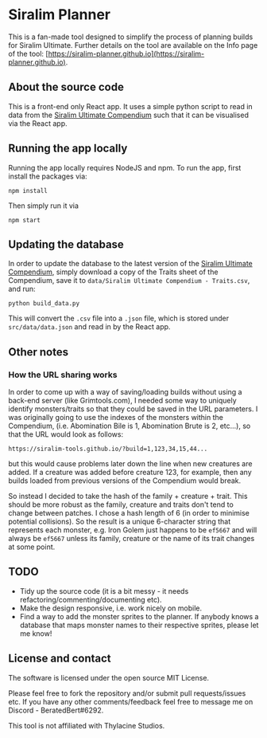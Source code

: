 # Siralim Planner

This is a fan-made tool designed to simplify the process of planning builds for Siralim Ultimate. Further details on the tool are available
on the Info page of the tool: [https://siralim-planner.github.io](https://siralim-planner.github.io).

## About the source code

This is a front-end only React app. It uses a simple python script to read in data from the [Siralim Ultimate Compendium](https://docs.google.com/spreadsheets/d/1qvWwf1fNB5jN8bJ8dFGAVzC7scgDCoBO-hglwjTT4iY/edit#gid=0) such that it can be visualised via the React app.

## Running the app locally

Running the app locally requires NodeJS and npm. To run the app, first install the packages via:

    npm install

Then simply run it via

    npm start

## Updating the database

In order to update the database to the latest version of the [Siralim Ultimate Compendium](https://docs.google.com/spreadsheets/d/1qvWwf1fNB5jN8bJ8dFGAVzC7scgDCoBO-hglwjTT4iY/edit#gid=0), simply
download a copy of the Traits sheet of the Compendium, save it to `data/Siralim Ultimate Compendium - Traits.csv`, and run:

    python build_data.py

This will convert the `.csv` file into a `.json` file, which is stored under `src/data/data.json` and read in by the React app.

## Other notes

### How the URL sharing works

In order to come up with a way of saving/loading builds without using a back-end server (like Grimtools.com), I needed some way
to uniquely identify monsters/traits so that they could be saved in the URL parameters. I was originally going to use the indexes
of the monsters within the Compendium, (i.e. Abomination Bile is 1, Abomination Brute is 2, etc...), so that the URL would look as follows:

    https://siralim-tools.github.io/?build=1,123,34,15,44...

but this would cause problems later down the line when new creatures are added. If a creature was added before creature 123, for example, 
then any builds loaded from previous versions of the Compendium would break.

So instead I decided to take the hash of the family + creature + trait. This should be more robust as the family, creature and traits don't
tend to change between patches. I chose a hash length of 6 (in order to minimise potential collisions). So the result is a unique 6-character
string that represents each monster, e.g. Iron Golem just happens to be `ef5667` and will always be `ef5667` unless its family, creature or
the name of its trait changes at some point. 

## TODO

- Tidy up the source code (it is a bit messy - it needs refactoring/commenting/documenting etc).
- Make the design responsive, i.e. work nicely on mobile.
- Find a way to add the monster sprites to the planner. If anybody knows a database that maps monster names to their respective sprites, please let me know!

## License and contact

The software is licensed under the open source MIT License.

Please feel free to fork the repository and/or submit pull requests/issues etc. If you have any other comments/feedback feel free to message me on Discord - BeratedBert#6292.

This tool is not affiliated with Thylacine Studios.